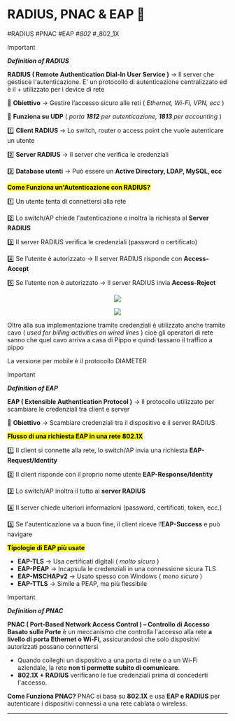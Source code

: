 # RADIUS, PNAC & EAP 📡

#RADIUS #PNAC #EAP #_802_ #_802_1X 

> [!IMPORTANT]
> 
> ***Definition of RADIUS***
>
>  **RADIUS ( Remote Authentication Dial-In User Service )** → Il server che gestisce l'autenticazione. E' un protocollo di autenticazione centralizzato ed è il + utilizzato per i device di rete
>  
> 🔹 **Obiettivo** -> Gestire l’accesso sicuro alle reti ( *Ethernet, Wi-Fi, VPN, ecc* )
> 
> 🔹 **Funziona su UDP** ( *porta **1812** per autenticazione, **1813** per accounting* ) 
> 
> 1️⃣ **Client RADIUS** → Lo switch, router o access point che vuole autenticare un utente
> 
> 2️⃣ **Server RADIUS** → Il server che verifica le credenziali
> 
> 3️⃣ **Database utenti** → Può essere un **Active Directory, LDAP, MySQL, ecc**
> 
> <mark>**Come Funziona un'Autenticazione con RADIUS?**</mark>
> 
> 1️⃣ Un utente tenta di connettersi alla rete
> 
> 2️⃣ Lo switch/AP chiede l'autenticazione e inoltra la richiesta al **Server RADIUS**
> 
> 3️⃣ Il server RADIUS verifica le credenziali (password o certificato)
> 
> 4️⃣ Se l’utente è autorizzato → Il server RADIUS risponde con **Access-Accept**
> 
> 5️⃣ Se l’utente non è autorizzato → Il server RADIUS invia **Access-Reject**
> 
> <p align="center"><img src="img/Screenshot 2025-04-15 183139.png" /></p>
> <p align="center"><img src="img/Screenshot 2025-04-15 183701.png" /></p>
> 
> Oltre alla sua implementazione tramite credenziali è utilizzato anche tramite cavo ( *used for billing activities on wired lines* ) cioè gli operatori di rete sanno che quel cavo arriva a casa di Pippo e quindi tassano il traffico a pippo
> 
> La versione per mobile è il protocollo DIAMETER
> 

> [!IMPORTANT]
> 
> ***Definition of EAP***
>
>  **EAP ( Extensible Authentication Protocol )** → Il protocollo utilizzato per scambiare le credenziali tra client e server
 > 
> 🔹 **Obiettivo** -> Scambiare credenziali tra il dispositivo e il server RADIUS
> 
> <mark>**Flusso di una richiesta EAP in una rete 802.1X**</mark>
> 
> 1️⃣ Il client si connette alla rete, lo switch/AP invia una richiesta **EAP-Request/Identity**
> 
> 2️⃣ Il client risponde con il proprio nome utente **EAP-Response/Identity**
> 
> 3️⃣ Lo switch/AP inoltra il tutto al **server RADIUS**
> 
> 4️⃣ Il server chiede ulteriori informazioni (password, certificati, token, ecc.)
>   
> 5️⃣ Se l'autenticazione va a buon fine, il client riceve l’**EAP-Success** e può navigare
> 
> <mark>**Tipologie di EAP più usate**</mark>
>   
> - **EAP-TLS** → Usa certificati digitali ( *molto sicuro* )
> - **EAP-PEAP** → Incapsula le credenziali in una connessione sicura TLS
> - **EAP-MSCHAPv2** → Usato spesso con Windows ( *meno sicuro* )
> - **EAP-TTLS** → Simile a PEAP, ma più flessibile

> [!IMPORTANT]
> 
> ***Definition of PNAC***
>
>  **PNAC ( Port-Based Network Access Control ) – Controllo di Accesso Basato sulle Porte** è un meccanismo che controlla l'accesso alla rete **a livello di porta Ethernet o Wi-Fi**, assicurandosi che solo dispositivi autorizzati possano connettersi
>   
> - Quando colleghi un dispositivo a una porta di rete o a un Wi-Fi aziendale, la rete **non ti permette subito di comunicare**.  
> - **802.1X + RADIUS** verificano le tue credenziali prima di concederti l'accesso.  
> 
> **Come Funziona PNAC?**
> PNAC si basa su **802.1X** e usa **EAP e RADIUS** per autenticare i dispositivi connessi a una rete cablata o wireless.  

---